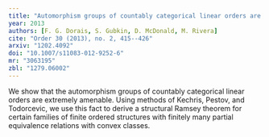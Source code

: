 ```yaml
---
title: "Automorphism groups of countably categorical linear orders are extremely amenable"
year: 2013
authors: [F. G. Dorais, S. Gubkin, D. McDonald, M. Rivera]
cite: "Order 30 (2013), no. 2, 415--426"
arxiv: "1202.4092"
doi: "10.1007/s11083-012-9252-6"
mr: "3063195"
zbl: "1279.06002"
---
```

We show that the automorphism groups of countably categorical linear orders are extremely amenable. Using methods of Kechris, Pestov, and Todorcevic, we use this fact to derive a structural Ramsey theorem for certain families of finite ordered structures with finitely many partial equivalence relations with convex classes.
